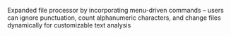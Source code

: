 Expanded file processor by incorporating menu-driven commands – users can ignore punctuation, count alphanumeric characters, and change files dynamically for customizable text analysis
